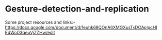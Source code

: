 # Gesture-detection-and-replication
Some project resources and links:-
https://docs.google.com/document/d/1euhk68QOnA6XMGXusTxDOAplpcHIEdWoD3qeuVjZZHw/edit
